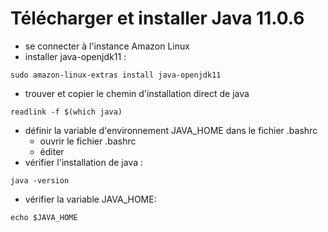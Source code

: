
# Télécharger et installer Java 11.0.6
- se connecter à l'instance Amazon Linux
- installer java-openjdk11 :
```
sudo amazon-linux-extras install java-openjdk11
```
- trouver et copier le chemin d'installation direct de java
```
readlink -f $(which java)
```
- définir la variable d'environnement JAVA_HOME dans le fichier .bashrc
    - ouvrir le fichier .bashrc
    - éditer
- vérifier l'installation de java :
```
java -version
```
- vérifier la variable JAVA_HOME:
```
echo $JAVA_HOME
```
